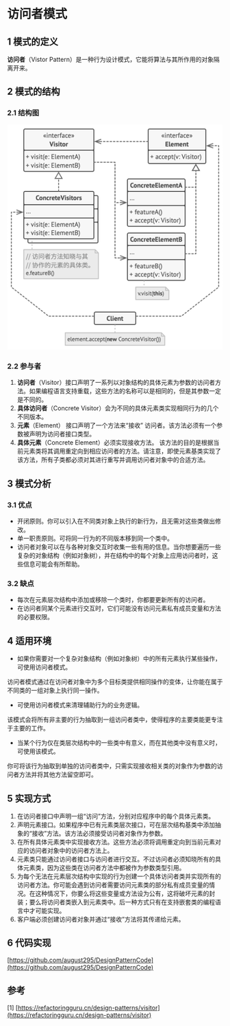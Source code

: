 # 访问者模式



## 1 模式的定义

**访问者**（Vistor Pattern）是一种行为设计模式，它能将算法与其所作用的对象隔离开来。



## 2 模式的结构

### 2.1 结构图

![访问者设计模式的结构](visitor.assets/Vistor.png)

### 2.2 参与者

1. **访问者**（Visitor）接口声明了一系列以对象结构的具体元素为参数的访问者方法。如果编程语言支持重载，这些方法的名称可以是相同的，但是其参数一定是不同的。
2. **具体访问者**（Concrete Visitor）会为不同的具体元素类实现相同行为的几个不同版本。
3. **元素**（Element） 接口声明了一个方法来“接收” 访问者。该方法必须有一个参数被声明为访问者接口类型。
4. **具体元素**（Concrete Element）必须实现接收方法。 该方法的目的是根据当前元素类将其调用重定向到相应访问者的方法。请注意，即使元素基类实现了该方法，所有子类都必须对其进行重写并调用访问者对象中的合适方法。



## 3 模式分析

### 3.1 优点

- 开闭原则。你可以引入在不同类对象上执行的新行为，且无需对这些类做出修改。
- 单一职责原则。可将同一行为的不同版本移到同一个类中。
- 访问者对象可以在与各种对象交互时收集一些有用的信息。当你想要遍历一些复杂的对象结构（例如对象树），并在结构中的每个对象上应用访问者时，这些信息可能会有所帮助。

### 3.2 缺点

- 每次在元素层次结构中添加或移除一个类时，你都要更新所有的访问者。
- 在访问者同某个元素进行交互时，它们可能没有访问元素私有成员变量和方法的必要权限。



## 4 适用环境

- 如果你需要对一个复杂对象结构（例如对象树）中的所有元素执行某些操作，可使用访问者模式。

访问者模式通过在访问者对象中为多个目标类提供相同操作的变体，让你能在属于不同类的一组对象上执行同一操作。

- 可使用访问者模式来清理辅助行为的业务逻辑。

该模式会将所有非主要的行为抽取到一组访问者类中，使得程序的主要类能更专注于主要的工作。

- 当某个行为仅在类层次结构中的一些类中有意义，而在其他类中没有意义时，可使用该模式。

你可将该行为抽取到单独的访问者类中，只需实现接收相关类的对象作为参数的访问者方法并将其他方法留空即可。



## 5 实现方式

1. 在访问者接口中声明一组“访问”方法，分别对应程序中的每个具体元素类。
2. 声明元素接口。如果程序中已有元素类层次接口，可在层次结构基类中添加抽象的“接收”方法。该方法必须接受访问者对象作为参数。
3. 在所有具体元素类中实现接收方法。这些方法必须将调用重定向到当前元素对应的访问者对象中的访问者方法上。
4. 元素类只能通过访问者接口与访问者进行交互。不过访问者必须知晓所有的具体元素类，因为这些类在访问者方法中都被作为参数类型引用。
5. 为每个无法在元素层次结构中实现的行为创建一个具体访问者类并实现所有的访问者方法。你可能会遇到访问者需要访问元素类的部分私有成员变量的情况。在这种情况下，你要么将这些变量或方法设为公有，这将破坏元素的封装；要么将访问者类嵌入到元素类中。后一种方式只有在支持嵌套类的编程语言中才可能实现。
6. 客户端必须创建访问者对象并通过“接收”方法将其传递给元素。



## 6 代码实现

[https://github.com/august295/DesignPatternCode](https://github.com/august295/DesignPatternCode)



## 参考

[1] [https://refactoringguru.cn/design-patterns/visitor](https://refactoringguru.cn/design-patterns/visitor)
